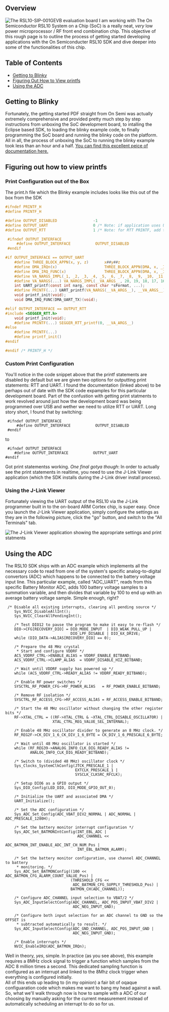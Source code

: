 ## Overview
![The RSL10-SIP-001GEVB evaluation board I am working with](https://charlesramey.github.io/RSL10Hackery/images/RSL10-SIP-001GEVB.jpg)
The On Semiconductor RSL10 System on a Chip (SoC) is a really neat, _very_ low power microprocessor / RF front end combination chip. This objective of this rough page is to outline the process of getting started developing applications with the On Semiconducter RSL10 SDK and dive deeper into some of the functionalities of this chip.
## Table of Contents
- [Getting to Blinky](#getting-to-blinky)
- [Figuring Out How to View printfs](#figuring-out-how-to-view-printfs)
- [Using the ADC](#using-the-adc)
## Getting to Blinky
Fortunately, the getting started PDF straight from On Semi was actually extremely comprehensive and provided pretty much step by step instructions from unboxing the SoC development board, to intalling the Eclipse based SDK, to loading the blinky example code, to finally programming the SoC board and running the blinky code on the platform. All in all, the process of unboxing the SoC to running the blinky example took less than an hour and a half. [You can find this excellent peice of documentation here.](https://www.onsemi.com/pub/Collateral/RSL10%20GETTING%20STARTED%20GUIDE.PDF)

## Figuring out how to view printfs
### Print Configuration out of the Box
The print.h file which the Blinky example includes looks like this out of the box from the SDK

```C
#ifndef PRINTF_H
#define PRINTF_H

#define OUTPUT_DISABLED                -1
#define OUTPUT_UART                    0 /* Note: if application uses UART or DIO5, PRINTF over UART will be a conflict.  */
#define OUTPUT_RTT                     1 /* Note: for RTT PRINTF, add the SEGGER RTT component on your .rteconfig file */

 #ifndef OUTPUT_INTERFACE
     #define OUTPUT_INTERFACE           OUTPUT_DISABLED
 #endif

#if OUTPUT_INTERFACE == OUTPUT_UART
    #define THREE_BLOCK_APPN(x, y, z)       x##y##z
    #define DMA_IRQn(x)                     THREE_BLOCK_APPN(DMA, x, _IRQn)
    #define DMA_IRQ_FUNC(x)                 THREE_BLOCK_APPN(DMA, x, _IRQHandler)
    #define VA_NARGS_IMPL(_1, _2, _3, _4, _5, _6, _7, _8, _9, _10, _11, _12, _13, _14, _15, _16, _17, _18, _19, _20, N, ...) N
    #define VA_NARGS(...) VA_NARGS_IMPL(__VA_ARGS__, 20, 19, 18, 17, 16, 15, 14, 13, 12, 11, 10, 9, 8, 7, 6, 5, 4, 3, 2, 1)
    int UART_printf(const int narg, const char *sFormat, ...);
    #define PRINTF(...) UART_printf(VA_NARGS(__VA_ARGS__), __VA_ARGS__)
    void printf_init(void);
    void DMA_IRQ_FUNC(DMA_UART_TX)(void);

#elif OUTPUT_INTERFACE == OUTPUT_RTT
#include <SEGGER_RTT.h>
    void printf_init(void);
    #define PRINTF(...) SEGGER_RTT_printf(0, __VA_ARGS__)
#else
    #define PRINTF(...)
    #define printf_init()
#endif

#endif /* PRINTF_H */
```
### Custom Print Configuration
You'll notice in the code snippet above that the printf statements are disabled by default but we are given two options for outputting print statements: RTT and UART. I found the documentation (linked above) to be perhaps out of date with the SDK code expamples for this particular development board. Part of the confustion with getting print statments to work revolved around just how the development board was being programmed over USB and wether we need to utilize RTT or UART. Long story short, I found that by switching:
```
 #ifndef OUTPUT_INTERFACE
     #define OUTPUT_INTERFACE           OUTPUT_DISABLED
 #endif
 ```
 to
 ```
  #ifndef OUTPUT_INTERFACE
     #define OUTPUT_INTERFACE           OUTPUT_UART
 #endif
  ```
  Got print statementss working. 
  *One final gotya though*: In order to actually see the print statements in realtime, you need to use the J-Link Viewer application (which the SDK installs during the J-Link driver install process). 
### Using the J-Link Viewer
Fortunately viewing the UART output of the RSL10 via the J-Link programmer built in to the on-board ARM Cortex chip, is super easy. Once you launch the J-Link Viewer application, simply configure the settings as they are in the following picture, click the "go" button, and switch to the "All Terminals" tab.  

![The J-Link Viewer application showing the appropriate settings and print statments](https://charlesramey.github.io/RSL10Hackery/images/jlink_viewer.PNG)
 
## Using the ADC
The RSL10 SDK ships with an ADC example which implements all the necessary code to read from one of the system's specific analog-to-digital convertors (ADC) which happens to be connected to the battery voltage input line. This particular example, called "ADC_UART", reads from this specific Battery Monitor ADC, adds 100 battery voltage samples to a summation variable, and then divides that variable by 100 to end up with an average battery voltage sample. Simple enough, right? 
```
 /* Disable all existing interrupts, clearing all pending source */
    Sys_NVIC_DisableAllInt();
    Sys_NVIC_ClearAllPendingInt();

    /* Test DIO12 to pause the program to make it easy to re-flash */
    DIO->CFG[RECOVERY_DIO] = DIO_MODE_INPUT  | DIO_WEAK_PULL_UP |
                             DIO_LPF_DISABLE | DIO_6X_DRIVE;
    while (DIO_DATA->ALIAS[RECOVERY_DIO] == 0);

    /* Prepare the 48 MHz crystal
     * Start and configure VDDRF */
    ACS_VDDRF_CTRL->ENABLE_ALIAS = VDDRF_ENABLE_BITBAND;
    ACS_VDDRF_CTRL->CLAMP_ALIAS  = VDDRF_DISABLE_HIZ_BITBAND;

    /* Wait until VDDRF supply has powered up */
    while (ACS_VDDRF_CTRL->READY_ALIAS != VDDRF_READY_BITBAND);

    /* Enable RF power switches */
    SYSCTRL_RF_POWER_CFG->RF_POWER_ALIAS   = RF_POWER_ENABLE_BITBAND;

    /* Remove RF isolation */
    SYSCTRL_RF_ACCESS_CFG->RF_ACCESS_ALIAS = RF_ACCESS_ENABLE_BITBAND;

    /* Start the 48 MHz oscillator without changing the other register bits */
    RF->XTAL_CTRL = ((RF->XTAL_CTRL & ~XTAL_CTRL_DISABLE_OSCILLATOR) |
                     XTAL_CTRL_REG_VALUE_SEL_INTERNAL);

    /* Enable 48 MHz oscillator divider to generate an 8 MHz clock. */
    RF_REG2F->CK_DIV_1_6_CK_DIV_1_6_BYTE = CK_DIV_1_6_PRESCALE_6_BYTE;

    /* Wait until 48 MHz oscillator is started */
    while (RF_REG39->ANALOG_INFO_CLK_DIG_READY_ALIAS !=
           ANALOG_INFO_CLK_DIG_READY_BITBAND);

    /* Switch to (divided 48 MHz) oscillator clock */
    Sys_Clocks_SystemClkConfig(JTCK_PRESCALE_1 |
                               EXTCLK_PRESCALE_1 |
                               SYSCLK_CLKSRC_RFCLK);

    /* Setup DIO6 as a GPIO output */
    Sys_DIO_Config(LED_DIO, DIO_MODE_GPIO_OUT_0);

    /* Initialize the UART and associated DMA */
    UART_Initialize();

    /* Set the ADC configuration */
    Sys_ADC_Set_Config(ADC_VBAT_DIV2_NORMAL | ADC_NORMAL | ADC_PRESCALE_1280H);

    /* Set the battery monitor interrupt configuration */
    Sys_ADC_Set_BATMONIntConfig(INT_EBL_ADC |
                                ADC_CHANNEL <<
                                ADC_BATMON_INT_ENABLE_ADC_INT_CH_NUM_Pos |
                                INT_EBL_BATMON_ALARM);

    /* Set the battery monitor configuration, use channel ADC_CHANNEL to battery
     * monitoring. */
    Sys_ADC_Set_BATMONConfig((100 << ADC_BATMON_CFG_ALARM_COUNT_VALUE_Pos) |
                             (THRESHOLD_CFG <<
                              ADC_BATMON_CFG_SUPPLY_THRESHOLD_Pos) |
                             BATMON_CH(ADC_CHANNEL));

    /* Configure ADC_CHANNEL input selection to VBAT/2 */
    Sys_ADC_InputSelectConfig(ADC_CHANNEL, ADC_POS_INPUT_VBAT_DIV2 |
                              ADC_NEG_INPUT_GND);

    /* Configure both input selection for an ADC channel to GND so the OFFSET is
     * subtracted automatically to result. */
    Sys_ADC_InputSelectConfig(ADC_GND_CHANNEL, ADC_POS_INPUT_GND |
                              ADC_NEG_INPUT_GND);

    /* Enable interrupts */
    NVIC_EnableIRQ(ADC_BATMON_IRQn);
```
Well in theory, _yes_, simple. In practice (as you see above), this example requires a 8MHz clock signal to trigger a function which samples from the ADC 8 million times a second. This dedicated sampling function is configured as an interrupt and linked to the 8Mhz clock trigger when everything is configured initially.  
All of this ends up leading to (in my opinion) a fair bit of oqaque configuaration code which makes me want to bang my head against a wall. So, what we'll walk through now is how to sample with a ADC of our choosing by manually asking for the current measurement instead of automatically scheduling an interrupt to do so for us.
